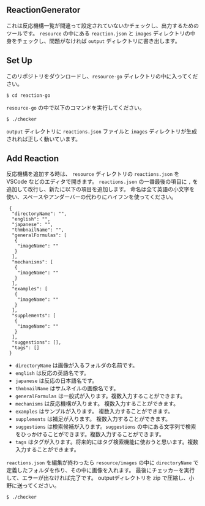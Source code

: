 ## ReactionGenerator

これは反応機構一覧が間違って設定されていないかチェックし、出力するためのツールです。
`resource` の中にある `reaction.json` と `images` ディレクトリの中身をチェックし、問題がなければ `output` ディレクトリに書き出します。

## Set Up

このリポジトリをダウンロードし、`resource-go` ディレクトリの中に入ってください。

```
$ cd reaction-go
```

`resource-go` の中で以下のコマンドを実行してください。

```
$ ./checker
```

`output` ディレクトリに `reactions.json` ファイルと `images` ディレクトリが生成されれば正しく動いています。


## Add Reaction

反応機構を追加する時は、 `resource` ディレクトリの `reactions.json` を VSCode などのエディタで開きます。
`reactions.json` の一番最後の項目に `,` を追加して改行し、新たに以下の項目を追加します。
命名は全て英語の小文字を使い、スペースやアンダーバーの代わりにハイフンを使ってください。

```
 {
  "directoryName": "",
  "english": "",
  "japanese": "",
  "thmbnailName": "",
  "generalFormulas": [
   {
    "imageName": ""
   }
  ],
  "mechanisms": [
   {
    "imageName": ""
   }
  ],
  "examples": [
   {
    "imageName": ""
   }
  ],
  "supplements": [
   {
    "imageName": ""
   }
  ],
  "suggestions": [],
  "tags": []
 }
```

- `directoryName` は画像が入るフォルダの名前です。
- `english` は反応の英語名です。
- `japanese` は反応の日本語名です。
- `thmbnailName` はサムネイルの画像名です。
- `generalFormulas` は一般式が入ります。複数入力することができます。
- `mechanisms` は反応機構が入ります。 複数入力することができます。
- `examples` はサンプルが入ります。 複数入力することができます。
- `supplements` は補足が入ります。 複数入力することができます。
- `suggestions` は検索候補が入ります。`suggestions` の中にある文字列で検索をひっかけることができます。複数入力することができます。
- `tags` はタグが入ります。将来的にはタグ検索機能に使おうと思います。複数入力することができます。

`reactions.json` を編集が終わったら `resource/images` の中に `directoryName` で定義したフォルダを作り、その中に画像を入れます。
最後にチェッカーを実行して、エラーが出なければ完了です。
outputディレクトリを zip で圧縮し、小野に送ってください。

```
$ ./checker
```
